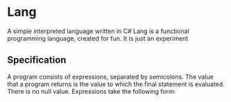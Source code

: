 Lang
====

A simple interpreted language written in C#
Lang is a functional programming language, created for fun. It is just an experiment

Specification
-------------

A program consists of expressions, separated by semicolons. The value that a program returns is the value to which the final statement is evaluated. There is no null value. Expressions take the following form:

```
```
